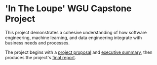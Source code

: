 # 'In The Loupe' WGU Capstone Project
This project demonstrates a cohesive understanding of how software engineering, machine learning, and data engineering integrate with business needs and processes.

The project begins with a [project proposal](/Zach%20Allen%20-%20WGU%20C964%20-%20Project%20Proposal%20-%20v1.pdf) and [executive summary](/Zach%20Allen%20-%20WGU%20C964%20-%20Executive%20Summary%20-%20v1.pdf), then produces the project's [final report](/In%20The%20Loupe%20Phase%201%20Report.ipynb). 
